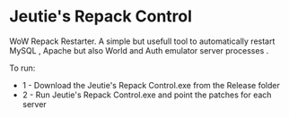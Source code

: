 # Jeutie's Repack Control

WoW Repack Restarter. A simple but usefull tool to automatically restart MySQL , Apache but also World and Auth emulator server processes .

To run:
+ 1 - Download the Jeutie's Repack Control.exe from the Release folder
+ 2 - Run Jeutie's Repack Control.exe and point the patches for each server